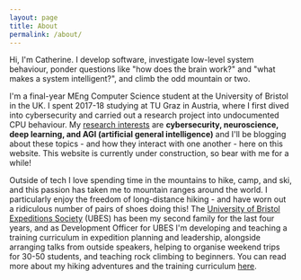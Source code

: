 ```yaml
---
layout: page
title: About
permalink: /about/
---
```


Hi, I'm Catherine. I develop software, investigate low-level system behaviour, ponder questions like "how does the brain work?" and "what makes a system intelligent?", and climb the odd mountain or two.

I'm a final-year MEng Computer Science student at the University of Bristol in the UK. I spent 2017-18 studying at TU Graz in Austria, where I first dived into cybersecurity and carried out a research project into undocumented CPU behaviour. My [research interests](/research) are **cybersecurity, neuroscience, deep learning, and AGI (artificial general intelligence)** and I'll be blogging about these topics - and how they interact with one another - here on this website. This website is currently under construction, so bear with me for a while!

Outside of tech I love spending time in the mountains to hike, camp, and ski, and this passion has taken me to mountain ranges around the world. I particularly enjoy the freedom of long-distance hiking - and have worn out a ridiculous number of pairs of shoes doing this! The [University of Bristol Expeditions Society](https://www.ubes.co.uk/) (UBES) has been my second family for the last four years, and as Development Officer for UBES I'm developing and teaching a training curriculum in expedition planning and leadership, alongside arranging talks from outside speakers, helping to organise weekend trips for 30-50 students, and teaching rock climbing to beginners. You can read more about my hiking adventures and the training curriculum [here](/adventures).
